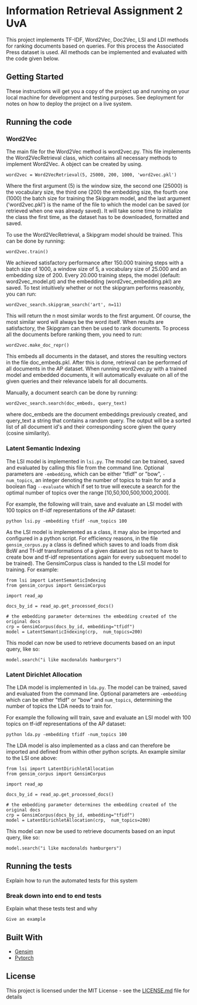 # Information Retrieval Assignment 2 UvA

This project implements TF-IDF, Word2Vec, Doc2Vec, LSI and LDI methods for ranking documents based on queries. For this process the Associated Press dataset is used. All methods can be implemented and evaluated with the code given below.

## Getting Started

These instructions will get you a copy of the project up and running on your local machine for development and testing purposes. See deployment for notes on how to deploy the project on a live system.

## Running the code

### Word2Vec

The main file for the Word2Vec method is word2vec.py. This file implements the Word2VecRetrieval class, which contains all necessary methods to implement Word2Vec. A object can be created by using.

```
word2vec = Word2VecRetrieval(5, 25000, 200, 1000, 'word2vec.pkl')
```

Where the first argument (5) is the window size, the second one (25000) is the vocabulary size, the third one (200) the embedding size, the fourth one (1000) the batch size for training the Skipgram model, and the last argument ('word2vec.pkl') is the name of the file to which the model can be saved (or retrieved when one was already saved). It will take some time to initialize the class the first time, as the dataset has to be downloaded, formatted and saved.

To use the Word2VecRetrieval, a Skipgram model should be trained. This can be done by running:


```
word2vec.train()
```

We achieved satisfactory performance after 150.000 training steps with a batch size of 1000, a window size of 5, a vocabulary size of 25.000 and an embedding size of 200. Every 20.000 training steps, the model (default: word2vec_model.pt) and the embedding (word2vec_embedding.pkl) are saved. To test intuitively whether or not the skipgram performs reasonbly, you can run:

```
word2vec_search.skipgram_search('art', n=11)
```

This will return the n most similar words to the first argument. Of course, the most similar word will always be the word itself. When results are satisfactory, the Skipgram can then be used to rank documents. To process all the documents before ranking them, you need to run:

```
word2vec.make_doc_repr()
```

This embeds all documents in the dataset, and stores the resulting vectors in the file doc_embeds.pkl. After this is done, retrieval can be performed of all documents in the AP dataset. When running word2vec.py with a trained model and embedded documents, it will automatically evaluate on all of the given queries and their relevance labels for all documents.

Manually, a document search can be done by running:

```
word2vec_search.search(doc_embeds, query_text)
```

where doc_embeds are the document embeddings previously created, and query_text a string that contains a random query. The output will be a sorted list of all document id's and their corresponding score given the query (cosine similarity).

### Latent Semantic Indexing

The LSI model is implemented in `lsi.py`. The model can be trained, saved and evaluated by calling this file from the command line. Optional parameters are `-embedding`, which can be either "tfidf" or "bow", `-num_topics`, an integer denoting the number of topics to train for and a boolean flag `--evaluate` which if set to true will execute a search for the optimal number of topics over the range [10,50,100,500,1000,2000].

For example, the following will train, save and evaluate an LSI model with 100 topics on tf-idf representations of the AP dataset:

`python lsi.py -embedding tfidf -num_topics 100`

As the LSI model is implemented as a class, it may also be imported and configured in a python script. For efficiency reasons, in the file `gensim_corpus.py` a class is defined which saves to and loads from disk BoW and Tf-idf transformations of a given dataset (so as not to have to create bow and tf-idf representations again for every subsequent model to be trained). The GensimCorpus class is handed to the LSI model for training. For example:

```
from lsi import LatentSemanticIndexing
from gensim_corpus import GensimCorpus

import read_ap

docs_by_id = read_ap.get_processed_docs()

# the embedding parameter determines the embedding created of the original docs
crp = GensimCorpus(docs_by_id, embedding="tfidf")
model = LatentSemanticIndexing(crp,  num_topics=200)
```

This model can now be used to retrieve documents based on an input query, like so:

 ```
 model.search("i like macdonalds hamburgers")
 ```


### Latent Dirichlet Allocation

The LDA model is implemented in `lda.py`. The model can be trained, saved and evaluated from the command line. Optional parameters are `-embedding` which can be either "tfidf" or "bow" and `num_topics`, determining the number of topics the LDA needs to train for. 

For example the following will train, save and evaluate an LSI model with 100 topics on tf-idf representations of the AP dataset:

`python lda.py -embedding tfidf -num_topics 100`

The LDA model is also implemented as a class and can therefore be imported and defined from within other python scripts. An example similar to the LSI one above:

```
from lsi import LatentDirichletAllocation
from gensim_corpus import GensimCorpus

import read_ap

docs_by_id = read_ap.get_processed_docs()

# the embedding parameter determines the embedding created of the original docs
crp = GensimCorpus(docs_by_id, embedding="tfidf")
model = LatentDirichletAllocation(crp,  num_topics=200)
```

This model can now be used to retrieve documents based on an input query, like so:

 ```
 model.search("i like macdonalds hamburgers")
 ```

## Running the tests

Explain how to run the automated tests for this system

### Break down into end to end tests

Explain what these tests test and why

```
Give an example
```

## Built With

* [Gensim](https://radimrehurek.com/gensim/)
* [Pytorch](https://pytorch.org/)

## License

This project is licensed under the MIT License - see the [LICENSE.md](LICENSE.md) file for details
